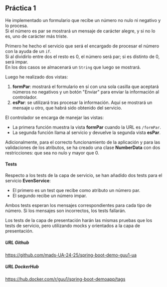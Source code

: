 ## Práctica 1

He implementado un formulario que recibe un número no nulo ni negativo y lo procesa.  
Si el número es par se mostrará un mensaje de carácter alegre, y si no lo es, uno de carácter más triste.

Primero he hecho el servicio que será el encargado de procesar el número con la ayuda de un `if`.  
Si al dividirlo entre dos el resto es 0, el número será par; si es distinto de 0, será impar.  
En los dos casos se almacenará un `String` que luego se mostrará.

Luego he realizado dos vistas:
1. **formPar**: mostrará el formulario en sí con una sola casilla que aceptará números no negativos y un botón "Enviar" para enviar la información al controlador.
2. **esPar**: se utilizará tras procesar la información. Aquí se mostrará un mensaje u otro, que habrá sido obtenido del servicio.

El controlador se encarga de manejar las vistas:
- La primera función muestra la vista **formPar** cuando la URL es `/formPar`.
- La segunda función llama al servicio y devuelve la segunda vista **esPar**.

Adicionalmente, para el correcto funcionamiento de la aplicación y para las validaciones de los atributos, se ha creado una clase **NumberData** con dos restricciones: que sea no nulo y mayor que 0.

#### Tests

Respecto a los tests de la capa de servicio, se han añadido dos tests para el servicio **EvenService**: 
- El primero es un test que recibe como atributo un número par. 
- El segundo recibe un número impar.

Ambos tests esperan los mensajes correspondientes para cada tipo de número. Si los mensajes son incorrectos, los tests fallarán.

Los tests de la capa de presentación harán las mismas pruebas que los tests de servicio, pero utilizando mocks y orientados a la capa de presentación.

##### URL Github
https://github.com/mads-UA-24-25/spring-boot-demo-guu1-ua

##### URL DockerHub
https://hub.docker.com/r/guu1/spring-boot-demoapp/tags

